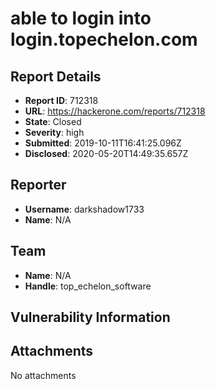 # able to login into login.topechelon.com

## Report Details
- **Report ID**: 712318
- **URL**: https://hackerone.com/reports/712318
- **State**: Closed
- **Severity**: high
- **Submitted**: 2019-10-11T16:41:25.096Z
- **Disclosed**: 2020-05-20T14:49:35.657Z

## Reporter
- **Username**: darkshadow1733
- **Name**: N/A

## Team
- **Name**: N/A
- **Handle**: top_echelon_software

## Vulnerability Information


## Attachments
No attachments
